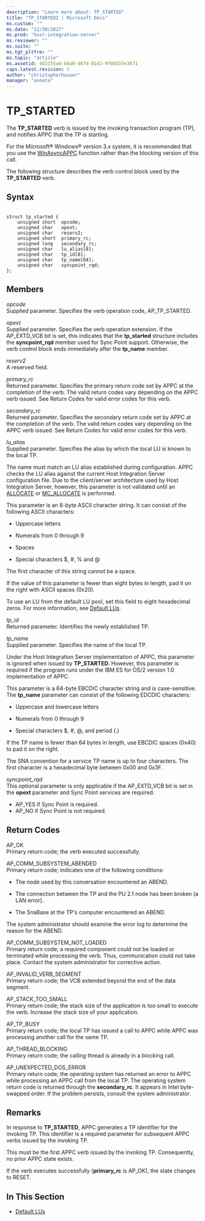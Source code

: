 ```yaml
---
description: "Learn more about: TP_STARTED"
title: "TP_STARTED2 | Microsoft Docs"
ms.custom: ""
ms.date: "11/30/2017"
ms.prod: "host-integration-server"
ms.reviewer: ""
ms.suite: ""
ms.tgt_pltfrm: ""
ms.topic: "article"
ms.assetid: 4d3155ad-68a0-467d-8141-9f88555e3671
caps.latest.revision: 3
author: "christopherhouser"
manager: "anneta"
---
```

# TP_STARTED

The **TP_STARTED** verb is issued by the invoking transaction program (TP), and notifies APPC that the TP is starting.  
  
For the Microsoft® Windows® version 3.*x* system, it is recommended that you use the [WinAsyncAPPC](../core/winasyncappc1.md) function rather than the blocking version of this call.  
  
The following structure describes the verb control block used by the **TP_STARTED** verb.  
  
## Syntax  
  
```  
  
struct tp_started {  
    unsigned short  opcode;  
    unsigned char   opext;  
    unsigned char   reserv2;  
    unsigned short  primary_rc;  
    unsigned long   secondary_rc;  
    unsigned char   lu_alias[8];  
    unsigned char   tp_id[8];  
    unsigned char   tp_name[64];  
    unsigned char   syncpoint_rqd;  
};   
```  

## Members
  
*opcode*  
Supplied parameter. Specifies the verb operation code, AP_TP_STARTED.  
  
*opext*  
Supplied parameter. Specifies the verb operation extension. If the AP_EXTD_VCB bit is set, this indicates that the **tp_started** structure includes the **syncpoint_rqd** member used for Sync Point support. Otherwise, the verb control block ends immediately after the **tp_name** member.  
  
*reserv2*  
A reserved field.  
  
*primary_rc*  
Returned parameter. Specifies the primary return code set by APPC at the completion of the verb. The valid return codes vary depending on the APPC verb issued. See Return Codes for valid error codes for this verb.  
  
*secondary_rc*  
Returned parameter. Specifies the secondary return code set by APPC at the completion of the verb. The valid return codes vary depending on the APPC verb issued. See Return Codes for valid error codes for this verb.  
  
*lu_alias*  
 Supplied parameter. Specifies the alias by which the local LU is known to the local TP.  
  
The name must match an LU alias established during configuration. APPC checks the LU alias against the current Host Integration Server configuration file. Due to the client/server architecture used by Host Integration Server, however, this parameter is not validated until an [ALLOCATE](../core/allocate2.md) or [MC_ALLOCATE](../core/mc-allocate2.md) is performed.  
  
This parameter is an 8-byte ASCII character string. It can consist of the following ASCII characters:  
  
- Uppercase letters  
  
- Numerals from 0 through 9  
  
- Spaces  
  
- Special characters $, #, % and @  
  
The first character of this string cannot be a space.  
  
If the value of this parameter is fewer than eight bytes in length, pad it on the right with ASCII spaces (0x20).  
  
To use an LU from the default LU pool, set this field to eight hexadecimal zeros. For more information, see [Default LUs](../core/default-lus2.md).  
  
*tp_id*  
Returned parameter. Identifies the newly established TP.  
  
*tp_name*  
Supplied parameter. Specifies the name of the local TP.  
  
Under the Host Integration Server implementation of APPC, this parameter is ignored when issued by **TP_STARTED**. However, this parameter is required if the program runs under the IBM ES for OS/2 version 1.0 implementation of APPC.  
  
This parameter is a 64-byte EBCDIC character string and is case-sensitive. The **tp_name** parameter can consist of the following EDCDIC characters:  
  
- Uppercase and lowercase letters  
  
- Numerals from 0 through 9  
  
- Special characters $, #, @, and period (.)  
  
If the TP name is fewer than 64 bytes in length, use EBCDIC spaces (0x40) to pad it on the right.  
  
The SNA convention for a service TP name is up to four characters. The first character is a hexadecimal byte between 0x00 and 0x3F.  
  
*syncpoint_rqd*  
This optional parameter is only applicable if the AP_EXTD_VCB bit is set in the **opext** parameter and Sync Point services are required.  
  
- AP_YES if Sync Point is required.  
- AP_NO if Sync Point is not required.  
  
## Return Codes
  
AP_OK  
Primary return code; the verb executed successfully.  
  
AP_COMM_SUBSYSTEM_ABENDED  
Primary return code; indicates one of the following conditions:  
  
- The node used by this conversation encountered an ABEND.  
  
- The connection between the TP and the PU 2.1 node has been broken (a LAN error).  
  
- The SnaBase at the TP's computer encountered an ABEND.  
  
The system administrator should examine the error log to determine the reason for the ABEND.  
  
AP_COMM_SUBSYSTEM_NOT_LOADED  
Primary return code; a required component could not be loaded or terminated while processing the verb. Thus, communication could not take place. Contact the system administrator for corrective action.  
  
AP_INVALID_VERB_SEGMENT  
Primary return code; the VCB extended beyond the end of the data segment.  
  
AP_STACK_TOO_SMALL  
Primary return code; the stack size of the application is too small to execute the verb. Increase the stack size of your application.  
  
AP_TP_BUSY  
Primary return code; the local TP has issued a call to APPC while APPC was processing another call for the same TP.  
  
AP_THREAD_BLOCKING  
Primary return code; the calling thread is already in a blocking call.  
  
AP_UNEXPECTED_DOS_ERROR  
Primary return code; the operating system has returned an error to APPC while processing an APPC call from the local TP. The operating system return code is returned through the **secondary_rc**. It appears in Intel byte-swapped order. If the problem persists, consult the system administrator.  
  
## Remarks
  
In response to **TP_STARTED**, APPC generates a TP identifier for the invoking TP. This identifier is a required parameter for subsequent APPC verbs issued by the invoking TP.  
  
This must be the first APPC verb issued by the invoking TP. Consequently, no prior APPC state exists.  
  
If the verb executes successfully (**primary_rc** is AP_OK), the state changes to RESET.  
  
## In This Section  
  
- [Default LUs](../core/default-lus2.md)

